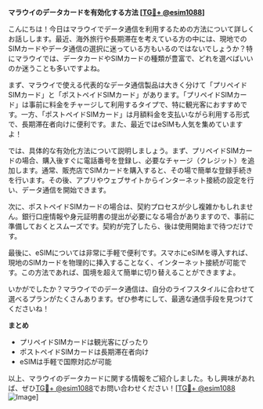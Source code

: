 **マラウイのデータカードを有効化する方法 [[TG💪+ @esim1088](https://t.me/s/esim1088)]**

こんにちは！今日はマラウイでデータ通信を利用するための方法について詳しくお話しします。最近、海外旅行や長期滞在を考えている方の中には、現地でのSIMカードやデータ通信の選択に迷っている方もいるのではないでしょうか？特にマラウイでは、データカードやSIMカードの種類が豊富で、どれを選べばいいのか迷うことも多いですよね。

まず、マラウイで使える代表的なデータ通信製品は大きく分けて「プリペイドSIMカード」と「ポストペイドSIMカード」があります。「プリペイドSIMカード」は事前に料金をチャージして利用するタイプで、特に観光客におすすめです。一方、「ポストペイドSIMカード」は月額料金を支払いながら利用する形式で、長期滞在者向けに便利です。また、最近ではeSIMも人気を集めていますよ！

では、具体的な有効化方法について説明しましょう。まず、プリペイドSIMカードの場合、購入後すぐに電話番号を登録し、必要なチャージ（クレジット）を追加します。通常、販売店でSIMカードを購入すると、その場で簡単な登録手続きを行います。その後、アプリやウェブサイトからインターネット接続の設定を行い、データ通信を開始できます。

次に、ポストペイドSIMカードの場合は、契約プロセスが少し複雑かもしれません。銀行口座情報や身元証明書の提出が必要になる場合がありますので、事前に準備しておくとスムーズです。契約が完了したら、後は使用開始まで待つだけです。

最後に、eSIMについては非常に手軽で便利です。スマホにeSIMを導入すれば、現地のSIMカードを物理的に挿入することなく、インターネット接続が可能です。この方法であれば、国境を超えて簡単に切り替えることができますよ。

いかがでしたか？マラウイでのデータ通信は、自分のライフスタイルに合わせて選べるプランがたくさんあります。ぜひ参考にして、最適な通信手段を見つけてくださいね！

**まとめ**
- プリペイドSIMカードは観光客にぴったり
- ポストペイドSIMカードは長期滞在者向け
- eSIMは手軽で国際対応が可能

以上、マラウイのデータカードに関する情報をご紹介しました。もし興味があれば、ぜひ[TG💪+ @esim1088](https://t.me/s/esim1088)でお問い合わせください！[[TG💪+ @esim1088](https://t.me/s/esim1088) ![Image](https://i.postimg.cc/Y0z9fWf4/image.png)]